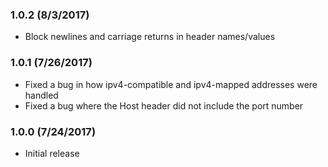 ### 1.0.2 (8/3/2017)
* Block newlines and carriage returns in header names/values

### 1.0.1 (7/26/2017)
* Fixed a bug in how ipv4-compatible and ipv4-mapped addresses were handled
* Fixed a bug where the Host header did not include the port number

### 1.0.0 (7/24/2017)
* Initial release
